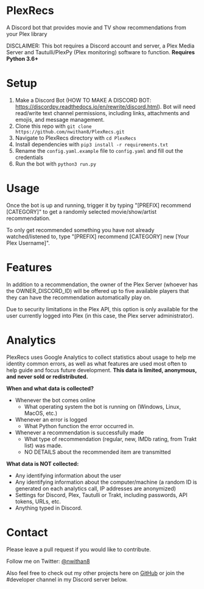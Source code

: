 # PlexRecs
A Discord bot that provides movie and TV show recommendations from your Plex library

DISCLAIMER: This bot requires a Discord account and server, a Plex Media Server and Tautulli/PlexPy (Plex monitoring) software to function. **Requires Python 3.6+**

# Setup
1. Make a Discord Bot (HOW TO MAKE A DISCORD BOT: https://discordpy.readthedocs.io/en/rewrite/discord.html). Bot will need read/write text channel permissions, including links, attachments and emojis, and message management. 
2. Clone this repo with ``git clone https://github.com/nwithan8/PlexRecs.git``
3. Navigate to PlexRecs directory with ``cd PlexRecs``
4. Install dependencies with ``pip3 install -r requirements.txt``
5. Rename the ``config.yaml.example`` file to ``config.yaml`` and fill out the credentials
6. Run the bot with ``python3 run.py``

# Usage

Once the bot is up and running, trigger it by typing "[PREFIX] recommend [CATEGORY]" to get a randomly selected movie/show/artist recommendation.

To only get recommended something you have not already watched/listened to, type "[PREFIX] recommend [CATEGORY] new [Your Plex Username]".

# Features
In addition to a recommendation, the owner of the Plex Server (whoever has the OWNER_DISCORD_ID) will be offered up to five available players that they can have the recommendation automatically play on.

Due to security limitations in the Plex API, this option is only available for the user currently logged into Plex (in this case, the Plex server administrator).

# Analytics
PlexRecs uses Google Analytics to collect statistics about usage to help me identity common errors, as well as what features are used most often to help guide and focus future development. **This data is limited, anonymous, and never sold or redistributed.**

**When and what data is collected?**
- Whenever the bot comes online
	- What operating system the bot is running on (Windows, Linux, MacOS, etc.)
- Whenever an error is logged
	- What Python function the error occurred in.
- Whenever a recommendation is successfully made
	- What type of recommendation (regular, new, IMDb rating, from Trakt list) was made.
	- NO DETAILS about the recommended item are transmitted
	
**What data is NOT collected:**
- Any identifying information about the user
- Any identifying information about the computer/machine (a random ID is generated on each analytics call, IP addresses are anonymized)
- Settings for Discord, Plex, Tautulli or Trakt, including passwords, API tokens, URLs, etc.
- Anything typed in Discord.

# Contact
Please leave a pull request if you would like to contribute.

Follow me on Twitter: [@nwithan8](https://twitter.com/nwithan8)

Also feel free to check out my other projects here on [GitHub](https://github.com/nwithan8) or join the #developer channel in my Discord server below.

<div align="center">
	<p>
		<a href="https://discord.gg/ygRDVE9"><img src="https://discordapp.com/api/guilds/472537215457689601/widget.png?style=banner2" alt="" /></a>
	</p>
</div>

